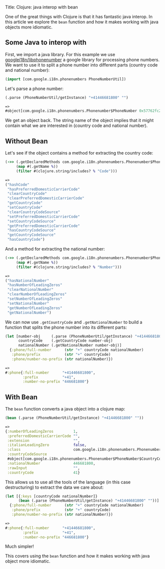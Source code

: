Title: Clojure: java interop with bean

One of the great things with Clojure is that it has fantastic java interop. In this article we explore the `bean` function and how it makes working with java objects more idiomatic.

## Some Java to interop with

First, we import a java library. For this example we use  [googlei18n/libphonenumber](https://github.com/googlei18n/libphonenumber/tree/master/java/libphonenumber/src/com/google/i18n/phonenumbers) a google library for processing phone numbers. We want to use it to split a phone number into  different parts (country code and national number):

```Clojure
(import [com.google.i18n.phonenumbers PhoneNumberUtil])
```

Let's parse a phone number:

```Clojure
(.parse (PhoneNumberUtil/getInstance) "+41446681800" "")

=>
#object[com.google.i18n.phonenumbers.Phonenumber$PhoneNumber 0x57762fc2 "Country Code: 41 National Number: 446681800"]
```

We get an object back. The string name of the object implies that it might contain what we are interested in (country code and national number).

## Without Bean

Let's see if the object contains a method for extracting the country code:

```Clojure
(->> (.getDeclaredMethods com.google.i18n.phonenumbers.Phonenumber$PhoneNumber)
     (map #(.getName %))
     (filter #(clojure.string/includes? % "Code")))

=>
("hashCode"
 "hasPreferredDomesticCarrierCode"
 "clearCountryCode"
 "clearPreferredDomesticCarrierCode"
 "getCountryCode"
 "setCountryCode"
 "clearCountryCodeSource"
 "setPreferredDomesticCarrierCode"
 "setCountryCodeSource"
 "getPreferredDomesticCarrierCode"
 "hasCountryCodeSource"
 "getCountryCodeSource"
 "hasCountryCode")
```

And a method for extracting the national number:

```Clojure
(->> (.getDeclaredMethods com.google.i18n.phonenumbers.Phonenumber$PhoneNumber)
     (map #(.getName %))
     (filter #(clojure.string/includes? % "Number")))

=>
("hasNationalNumber"
 "hasNumberOfLeadingZeros"
 "clearNationalNumber"
 "clearNumberOfLeadingZeros"
 "setNumberOfLeadingZeros"
 "setNationalNumber"
 "getNumberOfLeadingZeros"
 "getNationalNumber")
 ```

We can now use `.getCountryCode` and `.getNationalNumber` to build a function that splits the phone number into its different parts:

```Clojure
(let [number-obj     (.parse (PhoneNumberUtil/getInstance) "+41446681800" "")
      countryCode    (.getCountryCode number-obj)
      nationalNumber (.getNationalNumber number-obj)]
  {:phone/full-number      (str "+" countryCode nationalNumber)
   :phone/prefix           (str "+" countryCode)
   :phone/number-no-prefix (str nationalNumber)})

=>
#:phone{:full-number      "+41446681800",
        :prefix           "+41",
        :number-no-prefix "446681800"}
```

## With Bean

The `bean` function converts a java object into a clojure map:

```Clojure
(bean (.parse (PhoneNumberUtil/getInstance) "+41446681800" ""))

=>
{:numberOfLeadingZeros         1,
 :preferredDomesticCarrierCode "",
 :extension                    "",
 :italianLeadingZero           false,
 :class                        com.google.i18n.phonenumbers.Phonenumber$PhoneNumber,
 :countryCodeSource
 #object[com.google.i18n.phonenumbers.Phonenumber$PhoneNumber$CountryCodeSource 0x2724e628 "UNSPECIFIED"],
 :nationalNumber               446681800,
 :rawInput                     "",
 :countryCode                  41}
```

This allows us to use all the tools of the language (in this case destructuring) to extract the data we care about:

```Clojure
(let [{:keys [countryCode nationalNumber]}
      (bean (.parse (PhoneNumberUtil/getInstance) "+41446681800" ""))]
  {:phone/full-number      (str "+" countryCode nationalNumber)
   :phone/prefix           (str "+" countryCode)
   :phone/number-no-prefix (str nationalNumber)})

=>
#:phone{:full-number      "+41446681800",
        :prefix           "+41",
        :number-no-prefix "446681800"}
```

Much simpler!

This covers using the `bean` function and how it makes working with java object more idiomatic.
